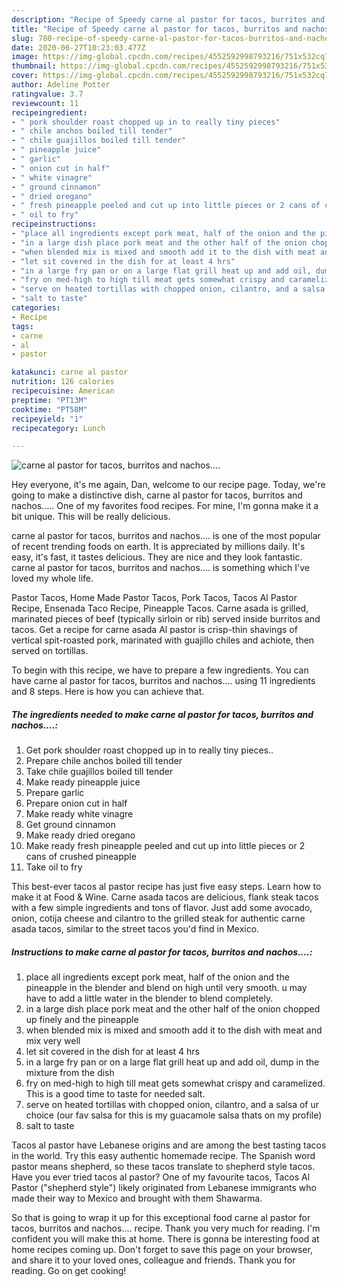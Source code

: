 ```yaml
---
description: "Recipe of Speedy carne al pastor for tacos, burritos and nachos...."
title: "Recipe of Speedy carne al pastor for tacos, burritos and nachos...."
slug: 780-recipe-of-speedy-carne-al-pastor-for-tacos-burritos-and-nachos
date: 2020-06-27T10:23:03.477Z
image: https://img-global.cpcdn.com/recipes/4552592998793216/751x532cq70/carne-al-pastor-for-tacos-burritos-and-nachos-recipe-main-photo.jpg
thumbnail: https://img-global.cpcdn.com/recipes/4552592998793216/751x532cq70/carne-al-pastor-for-tacos-burritos-and-nachos-recipe-main-photo.jpg
cover: https://img-global.cpcdn.com/recipes/4552592998793216/751x532cq70/carne-al-pastor-for-tacos-burritos-and-nachos-recipe-main-photo.jpg
author: Adeline Potter
ratingvalue: 3.7
reviewcount: 11
recipeingredient:
- " pork shoulder roast chopped up in to really tiny pieces"
- " chile anchos boiled till tender"
- " chile guajillos boiled till tender"
- " pineapple juice"
- " garlic"
- " onion cut in half"
- " white vinagre"
- " ground cinnamon"
- " dried oregano"
- " fresh pineapple peeled and cut up into little pieces or 2 cans of crushed pineapple"
- " oil to fry"
recipeinstructions:
- "place all ingredients except pork meat, half of the onion and the pineapple in the blender and blend on high until very smooth. u may have to add a little water in the blender to blend completely."
- "in a large dish place pork meat and the other half of the onion chopped up finely and the pineapple"
- "when blended mix is mixed and smooth add it to the dish with meat and mix very well"
- "let sit covered in the dish for at least 4 hrs"
- "in a large fry pan or on a large flat grill heat up and add oil, dump in the mixture from the dish"
- "fry on med-high to high till meat gets somewhat crispy and caramelized. This is a good time to taste for needed salt."
- "serve on heated tortillas with chopped onion, cilantro, and a salsa of ur choice (our fav salsa for this is my guacamole salsa thats on my profile)"
- "salt to taste"
categories:
- Recipe
tags:
- carne
- al
- pastor

katakunci: carne al pastor 
nutrition: 126 calories
recipecuisine: American
preptime: "PT13M"
cooktime: "PT58M"
recipeyield: "1"
recipecategory: Lunch

---
```



![carne al pastor for tacos, burritos and nachos....](https://img-global.cpcdn.com/recipes/4552592998793216/751x532cq70/carne-al-pastor-for-tacos-burritos-and-nachos-recipe-main-photo.jpg)

Hey everyone, it's me again, Dan, welcome to our recipe page. Today, we're going to make a distinctive dish, carne al pastor for tacos, burritos and nachos..... One of my favorites food recipes. For mine, I'm gonna make it a bit unique. This will be really delicious.

carne al pastor for tacos, burritos and nachos.... is one of the most popular of recent trending foods on earth. It is appreciated by millions daily. It's easy, it's fast, it tastes delicious. They are nice and they look fantastic. carne al pastor for tacos, burritos and nachos.... is something which I've loved my whole life.

Pastor Tacos, Home Made Pastor Tacos, Pork Tacos, Tacos Al Pastor Recipe, Ensenada Taco Recipe, Pineapple Tacos. Carne asada is grilled, marinated pieces of beef (typically sirloin or rib) served inside burritos and tacos. Get a recipe for carne asada Al pastor is crisp-thin shavings of vertical spit-roasted pork, marinated with guajillo chiles and achiote, then served on tortillas.


To begin with this recipe, we have to prepare a few ingredients. You can have carne al pastor for tacos, burritos and nachos.... using 11 ingredients and 8 steps. Here is how you can achieve that.

<!--inarticleads1-->

##### The ingredients needed to make carne al pastor for tacos, burritos and nachos....:

1. Get  pork shoulder roast chopped up in to really tiny pieces..
1. Prepare  chile anchos boiled till tender
1. Take  chile guajillos boiled till tender
1. Make ready  pineapple juice
1. Prepare  garlic
1. Prepare  onion cut in half
1. Make ready  white vinagre
1. Get  ground cinnamon
1. Make ready  dried oregano
1. Make ready  fresh pineapple peeled and cut up into little pieces or 2 cans of crushed pineapple
1. Take  oil to fry


This best-ever tacos al pastor recipe has just five easy steps. Learn how to make it at Food &amp; Wine. Carne asada tacos are delicious, flank steak tacos with a few simple ingredients and tons of flavor. Just add some avocado, onion, cotija cheese and cilantro to the grilled steak for authentic carne asada tacos, similar to the street tacos you&#39;d find in Mexico. 

<!--inarticleads2-->

##### Instructions to make carne al pastor for tacos, burritos and nachos....:

1. place all ingredients except pork meat, half of the onion and the pineapple in the blender and blend on high until very smooth. u may have to add a little water in the blender to blend completely.
1. in a large dish place pork meat and the other half of the onion chopped up finely and the pineapple
1. when blended mix is mixed and smooth add it to the dish with meat and mix very well
1. let sit covered in the dish for at least 4 hrs
1. in a large fry pan or on a large flat grill heat up and add oil, dump in the mixture from the dish
1. fry on med-high to high till meat gets somewhat crispy and caramelized. This is a good time to taste for needed salt.
1. serve on heated tortillas with chopped onion, cilantro, and a salsa of ur choice (our fav salsa for this is my guacamole salsa thats on my profile)
1. salt to taste


Tacos al pastor have Lebanese origins and are among the best tasting tacos in the world. Try this easy authentic homemade recipe. The Spanish word pastor means shepherd, so these tacos translate to shepherd style tacos. Have you ever tried tacos al pastor? One of my favourite tacos, Tacos Al Pastor (&#34;shepherd style&#34;) likely originated from Lebanese immigrants who made their way to Mexico and brought with them Shawarma. 

So that is going to wrap it up for this exceptional food carne al pastor for tacos, burritos and nachos.... recipe. Thank you very much for reading. I'm confident you will make this at home. There is gonna be interesting food at home recipes coming up. Don't forget to save this page on your browser, and share it to your loved ones, colleague and friends. Thank you for reading. Go on get cooking!
